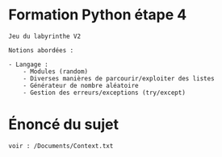 # Formation Python étape 4

    Jeu du labyrinthe V2

    Notions abordées :

    - Langage :
        - Modules (random)
        - Diverses manières de parcourir/exploiter des listes
        - Générateur de nombre aléatoire
        - Gestion des erreurs/exceptions (try/except)

# Énoncé du sujet

    voir : /Documents/Context.txt
